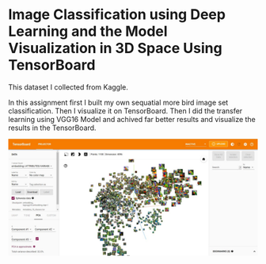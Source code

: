 # Image Classification using Deep Learning and the Model Visualization in 3D Space Using TensorBoard

This dataset I collected from Kaggle. 

In this assignment first I built my own sequatial more bird image set classification. Then I visualize it on TensorBoard.
Then I did the transfer learning using VGG16 Model and achived far better results and visualize the results in the TensorBoard. 


[![TensorBoard Video](images/cover.jpg)](https://www.youtube.com/watch?v=ESLncp2y870 "Video is on YouTube - Click to Watch!")
